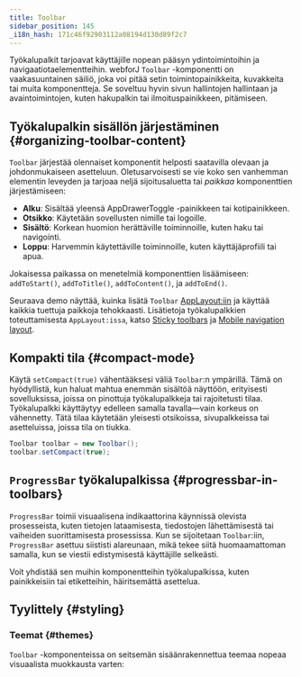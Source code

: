 ```yaml
---
title: Toolbar
sidebar_position: 145
_i18n_hash: 171c46f92903112a08194d130d89f2c7
---
```

<DocChip chip="shadow" />
<DocChip chip="name" label="dwc-toolbar" />
<DocChip chip='since' label='24.12' />
<JavadocLink type="toolbar" location="com/webforj/component/layout/toolbar/Toolbar" top='true'/>

Työkalupalkit tarjoavat käyttäjille nopean pääsyn ydintoimintoihin ja navigaatiotaelementteihin. webforJ `Toolbar` -komponentti on vaakasuuntainen säiliö, joka voi pitää setin toimintopainikkeita, kuvakkeita tai muita komponentteja. Se soveltuu hyvin sivun hallintojen hallintaan ja avaintoimintojen, kuten hakupalkin tai ilmoituspainikkeen, pitämiseen.

## Työkalupalkin sisällön järjestäminen {#organizing-toolbar-content}

`Toolbar` järjestää olennaiset komponentit helposti saatavilla olevaan ja johdonmukaiseen asetteluun. Oletusarvoisesti se vie koko sen vanhemman elementin leveyden ja tarjoaa neljä sijoitusaluetta tai _paikkaa_ komponenttien järjestämiseen:

- **Alku**: Sisältää yleensä <JavadocLink type="applayout" location="com/webforj/component/layout/applayout/AppDrawerToggle" code='true'>AppDrawerToggle</JavadocLink> -painikkeen tai kotipainikkeen.
- **Otsikko**: Käytetään sovellusten nimille tai logoille.
- **Sisältö**: Korkean huomion herättäville toiminnoille, kuten haku tai navigointi.
- **Loppu**: Harvemmin käytettäville toiminnoille, kuten käyttäjäprofiili tai apua.

Jokaisessa paikassa on menetelmiä komponenttien lisäämiseen: `addToStart()`, `addToTitle()`, `addToContent()`, ja `addToEnd()`.

Seuraava demo näyttää, kuinka lisätä `Toolbar` [AppLayout:iin](./app-layout) ja käyttää kaikkia tuettuja paikkoja tehokkaasti. Lisätietoja työkalupalkkien toteuttamisesta `AppLayout:issa`, katso [Sticky toolbars](./app-layout#sticky-toolbars) ja [Mobile navigation layout](./app-layout#mobile-navigation-layout).

<AppLayoutViewer
path='/webforj/toolbarslots?' mobile='false'
javaE='https://raw.githubusercontent.com/webforj/webforj-documentation/refs/heads/main/src/main/java/com/webforj/samples/views/toolbar/ToolbarSlotsView.java'
height='300px'
/>

## Kompakti tila {#compact-mode}

Käytä `setCompact(true)` vähentääksesi väliä `Toolbar`:n ympärillä. Tämä on hyödyllistä, kun haluat mahtua enemmän sisältöä näyttöön, erityisesti sovelluksissa, joissa on pinottuja työkalupalkkeja tai rajoitetusti tilaa. Työkalupalkki käyttäytyy edelleen samalla tavalla—vain korkeus on vähennetty. Tätä tilaa käytetään yleisesti otsikoissa, sivupalkkeissa tai asetteluissa, joissa tila on tiukka.

```java
Toolbar toolbar = new Toolbar();
toolbar.setCompact(true);
```

<AppLayoutViewer path='/webforj/toolbarcompact?' mobile='false'
javaE='https://raw.githubusercontent.com/webforj/webforj-documentation/refs/heads/main/src/main/java/com/webforj/samples/views/toolbar/ToolbarCompactView.java'
/>

## `ProgressBar` työkalupalkissa {#progressbar-in-toolbars}

`ProgressBar` toimii visuaalisena indikaattorina käynnissä olevista prosesseista, kuten tietojen lataamisesta, tiedostojen lähettämisestä tai vaiheiden suorittamisesta prosessissa. Kun se sijoitetaan `Toolbar`:iin, `ProgressBar` asettuu siististi alareunaan, mikä tekee siitä huomaamattoman samalla, kun se viestii edistymisestä käyttäjille selkeästi.

Voit yhdistää sen muihin komponentteihin työkalupalkissa, kuten painikkeisiin tai etiketteihin, häiritsemättä asettelua.

<AppLayoutViewer path='/webforj/toolbarprogressbar?' mobile='false'
javaE='https://raw.githubusercontent.com/webforj/webforj-documentation/refs/heads/main/src/main/java/com/webforj/samples/views/toolbar/ToolbarProgressbarView.java'
/>

## Tyylittely {#styling}

### Teemat {#themes}

`Toolbar` -komponenteissa on <JavadocLink type="foundation" location="com/webforj/component/Theme">seitsemän sisäänrakennettua teemaa</JavadocLink> nopeaa visuaalista muokkausta varten:

<ComponentDemo 
path='/webforj/toolbartheme?'
javaE='https://raw.githubusercontent.com/webforj/webforj-documentation/refs/heads/main/src/main/java/com/webforj/samples/views/toolbar/ToolbarThemeView.java' 
height = '475px'
/>

<TableBuilder name="Toolbar" />
